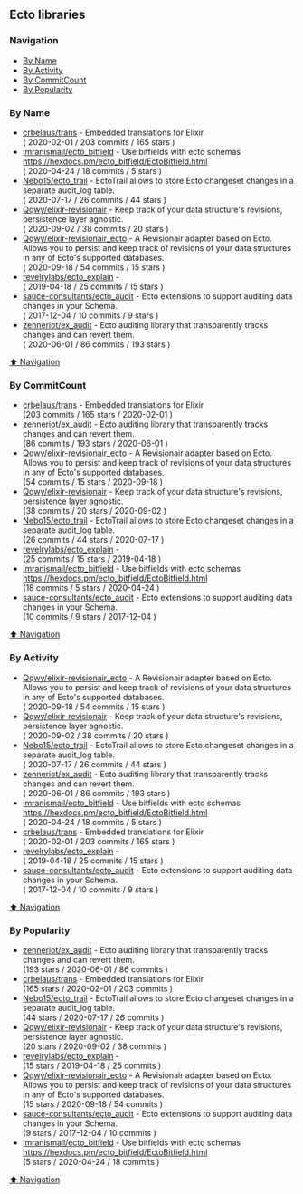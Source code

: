 ## Ecto libraries

### Navigation

- [By Name](#by-name)
- [By Activity](#by-activity)
- [By CommitCount](#by-commitcount)
- [By Popularity](#by-popularity)

### By Name
<!-- PROJECTS_LIST -->
- [crbelaus/trans](https://github.com/crbelaus/trans) - Embedded translations for Elixir <br/> ( 2020-02-01 / 203 commits / 165 stars )
- [imranismail/ecto_bitfield](https://github.com/imranismail/ecto_bitfield) - Use bitfields with ecto schemas https://hexdocs.pm/ecto_bitfield/EctoBitfield.html <br/> ( 2020-04-24 / 18 commits / 5 stars )
- [Nebo15/ecto_trail](https://github.com/Nebo15/ecto_trail) - EctoTrail allows to store Ecto changeset changes in a separate audit_log table. <br/> ( 2020-07-17 / 26 commits / 44 stars )
- [Qqwy/elixir-revisionair](https://github.com/Qqwy/elixir-revisionair) - Keep track of your data structure's revisions, persistence layer agnostic. <br/> ( 2020-09-02 / 38 commits / 20 stars )
- [Qqwy/elixir-revisionair_ecto](https://github.com/Qqwy/elixir-revisionair_ecto) - A Revisionair adapter based on Ecto. Allows you to persist and keep track of revisions of your data structures in any of Ecto's supported databases. <br/> ( 2020-09-18 / 54 commits / 15 stars )
- [revelrylabs/ecto_explain](https://github.com/revelrylabs/ecto_explain) -  <br/> ( 2019-04-18 / 25 commits / 15 stars )
- [sauce-consultants/ecto_audit](https://github.com/sauce-consultants/ecto_audit) - Ecto extensions to support auditing data changes in your Schema. <br/> ( 2017-12-04 / 10 commits / 9 stars )
- [zenneriot/ex_audit](https://github.com/zenneriot/ex_audit) - Ecto auditing library that transparently tracks changes and can revert them. <br/> ( 2020-06-01 / 86 commits / 193 stars )
<!-- /PROJECTS_LIST -->

[⬆ Navigation](#navigation)

### By CommitCount
<!-- COMMITCOUNT_LIST -->
- [crbelaus/trans](https://github.com/crbelaus/trans) - Embedded translations for Elixir <br/> (203 commits / 165 stars / 2020-02-01 )
- [zenneriot/ex_audit](https://github.com/zenneriot/ex_audit) - Ecto auditing library that transparently tracks changes and can revert them. <br/> (86 commits / 193 stars / 2020-06-01 )
- [Qqwy/elixir-revisionair_ecto](https://github.com/Qqwy/elixir-revisionair_ecto) - A Revisionair adapter based on Ecto. Allows you to persist and keep track of revisions of your data structures in any of Ecto's supported databases. <br/> (54 commits / 15 stars / 2020-09-18 )
- [Qqwy/elixir-revisionair](https://github.com/Qqwy/elixir-revisionair) - Keep track of your data structure's revisions, persistence layer agnostic. <br/> (38 commits / 20 stars / 2020-09-02 )
- [Nebo15/ecto_trail](https://github.com/Nebo15/ecto_trail) - EctoTrail allows to store Ecto changeset changes in a separate audit_log table. <br/> (26 commits / 44 stars / 2020-07-17 )
- [revelrylabs/ecto_explain](https://github.com/revelrylabs/ecto_explain) -  <br/> (25 commits / 15 stars / 2019-04-18 )
- [imranismail/ecto_bitfield](https://github.com/imranismail/ecto_bitfield) - Use bitfields with ecto schemas https://hexdocs.pm/ecto_bitfield/EctoBitfield.html <br/> (18 commits / 5 stars / 2020-04-24 )
- [sauce-consultants/ecto_audit](https://github.com/sauce-consultants/ecto_audit) - Ecto extensions to support auditing data changes in your Schema. <br/> (10 commits / 9 stars / 2017-12-04 )
<!-- /COMMITCOUNT_LIST -->
[⬆ Navigation](#navigation)

### By Activity
<!-- ACTIVITY_LIST -->
- [Qqwy/elixir-revisionair_ecto](https://github.com/Qqwy/elixir-revisionair_ecto) - A Revisionair adapter based on Ecto. Allows you to persist and keep track of revisions of your data structures in any of Ecto's supported databases. <br/> ( 2020-09-18 / 54 commits / 15 stars )
- [Qqwy/elixir-revisionair](https://github.com/Qqwy/elixir-revisionair) - Keep track of your data structure's revisions, persistence layer agnostic. <br/> ( 2020-09-02 / 38 commits / 20 stars )
- [Nebo15/ecto_trail](https://github.com/Nebo15/ecto_trail) - EctoTrail allows to store Ecto changeset changes in a separate audit_log table. <br/> ( 2020-07-17 / 26 commits / 44 stars )
- [zenneriot/ex_audit](https://github.com/zenneriot/ex_audit) - Ecto auditing library that transparently tracks changes and can revert them. <br/> ( 2020-06-01 / 86 commits / 193 stars )
- [imranismail/ecto_bitfield](https://github.com/imranismail/ecto_bitfield) - Use bitfields with ecto schemas https://hexdocs.pm/ecto_bitfield/EctoBitfield.html <br/> ( 2020-04-24 / 18 commits / 5 stars )
- [crbelaus/trans](https://github.com/crbelaus/trans) - Embedded translations for Elixir <br/> ( 2020-02-01 / 203 commits / 165 stars )
- [revelrylabs/ecto_explain](https://github.com/revelrylabs/ecto_explain) -  <br/> ( 2019-04-18 / 25 commits / 15 stars )
- [sauce-consultants/ecto_audit](https://github.com/sauce-consultants/ecto_audit) - Ecto extensions to support auditing data changes in your Schema. <br/> ( 2017-12-04 / 10 commits / 9 stars )
<!-- /ACTIVITY_LIST -->

[⬆ Navigation](#navigation)

### By Popularity
<!-- POPULARITY_LIST -->
- [zenneriot/ex_audit](https://github.com/zenneriot/ex_audit) - Ecto auditing library that transparently tracks changes and can revert them. <br/> (193 stars / 2020-06-01 / 86 commits )
- [crbelaus/trans](https://github.com/crbelaus/trans) - Embedded translations for Elixir <br/> (165 stars / 2020-02-01 / 203 commits )
- [Nebo15/ecto_trail](https://github.com/Nebo15/ecto_trail) - EctoTrail allows to store Ecto changeset changes in a separate audit_log table. <br/> (44 stars / 2020-07-17 / 26 commits )
- [Qqwy/elixir-revisionair](https://github.com/Qqwy/elixir-revisionair) - Keep track of your data structure's revisions, persistence layer agnostic. <br/> (20 stars / 2020-09-02 / 38 commits )
- [revelrylabs/ecto_explain](https://github.com/revelrylabs/ecto_explain) -  <br/> (15 stars / 2019-04-18 / 25 commits )
- [Qqwy/elixir-revisionair_ecto](https://github.com/Qqwy/elixir-revisionair_ecto) - A Revisionair adapter based on Ecto. Allows you to persist and keep track of revisions of your data structures in any of Ecto's supported databases. <br/> (15 stars / 2020-09-18 / 54 commits )
- [sauce-consultants/ecto_audit](https://github.com/sauce-consultants/ecto_audit) - Ecto extensions to support auditing data changes in your Schema. <br/> (9 stars / 2017-12-04 / 10 commits )
- [imranismail/ecto_bitfield](https://github.com/imranismail/ecto_bitfield) - Use bitfields with ecto schemas https://hexdocs.pm/ecto_bitfield/EctoBitfield.html <br/> (5 stars / 2020-04-24 / 18 commits )
<!-- /POPULARITY_LIST -->

[⬆ Navigation](#navigation)
